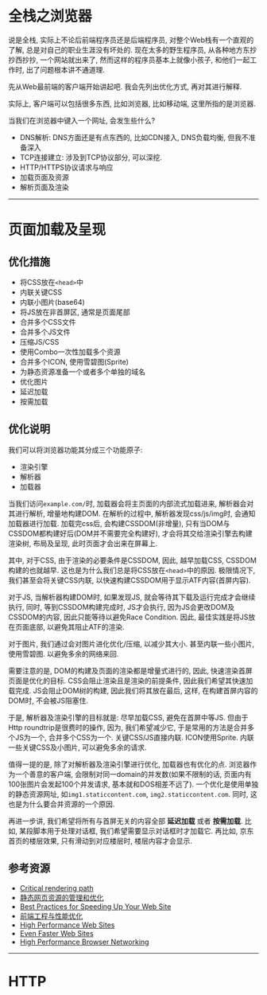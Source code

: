 # 全栈之浏览器
说是全栈, 实际上不论后前端程序员还是后端程序员, 对整个Web栈有一个直观的了解, 总是对自己的职业生涯没有坏处的. 现在太多的野生程序员, 从各种地方东抄抄西抄抄, 一个网站就出来了, 然而这样的程序员基本上就像小孩子, 和他们一起工作时, 出了问题根本讲不通道理.

先从Web最前端的客户端开始讲起吧. 我会先列出优化方式, 再对其进行解释.

实际上, 客户端可以包括很多东西, 比如浏览器, 比如移动端, 这里所指的是浏览器.

当我们在浏览器中键入一个网址, 会发生些什么?

+ DNS解析: DNS方面还是有点东西的, 比如CDN接入, DNS负载均衡, 但我不准备深入
+ TCP连接建立: 涉及到TCP协议部分, 可以深挖.
+ HTTP/HTTPS协议请求与响应
+ 加载页面及资源
+ 解析页面及渲染

---

# 页面加载及呈现
## 优化措施
+ 将CSS放在`<head>`中
+ 内联关键CSS
+ 内联小图片(base64)
+ 将JS放在非首屏区, 通常是页面尾部
+ 合并多个CSS文件
+ 合并多个JS文件
+ 压缩JS/CSS
+ 使用Combo一次性加载多个资源
+ 合并多个ICON, 使用雪碧图(Sprite)
+ 为静态资源准备一个或者多个单独的域名
+ 优化图片
+ 延迟加载
+ 按需加载

## 优化说明
我们可以将浏览器功能其分成三个功能原子:  
+ 渲染引擎
+ 解析器
+ 加载器

当我们访问`example.com/`时, 加载器会将主页面的内部流式加载进来, 解析器会对其进行解析, 增量地构建DOM. 在解析的过程中, 解析器发现css/js/img时, 会通知加载器进行加载. 加载完css后, 会构建CSSDOM(非增量), 只有当DOM与CSSDOM都构建好后(DOM并不需要完全构建好), 才会将其交给渲染引擎去构建渲染树, 布局及呈现, 此时页面才会出来在屏幕上.

其中, 对于CSS, 由于渲染的必要条件是CSSDOM, 因此, 越早加载CSS, CSSDOM构建的也就越早. 这也是为什么我们总是将CSS放在`<head>`中的原因. 极限情况下, 我们甚至会将关键CSS内联, 以快速构建CSSDOM用于显示ATF内容(首屏内容).

对于JS, 当解析器构建DOM时, 如果发现JS, 就会等待其下载及运行完成才会继续执行, 同时, 等到CSSDOM构建完成时, JS才会执行, 因为JS会更改DOM及CSSDOM的内容, 因此只能等待以避免Race Condition. 因此, 最佳实践是将JS放在页面底部, 以避免其阻止ATF的渲染.

对于图片, 我们通过会对图片进化优化/压缩, 以减少其大小. 甚至内联一些小图片, 使用雪碧图. 以避免多余的网络来回.

需要注意的是, DOM的构建及页面的渲染都是增量式进行的, 因此, 快速渲染首屏页面是优化的目标. CSS会阻止渲染且是渲染的前提条件, 因此我们希望其快速加载完成. JS会阻止DOM树的构建, 因此我们将其放在最后, 这样, 在构建首屏内容的DOM时, 不会被JS阻塞住.

于是, 解析器及渲染引擎的目标就是: 尽早加载CSS, 避免在首屏中等JS. 但由于Http roundtrip是很费时的操作, 因为, 我们希望减少它, 于是常用的方法是合并多个JS为一个, 合并多个CSS为一个. 关键CSS/JS直接内联. ICON使用Sprite. 内联一些关键CSS及小图片, 可以避免多余的请求.

值得一提的是, 除了对解析器及渲染引擎进行优化, 加载器也有优化的点. 浏览器作为一个善意的客户端, 会限制对同一domain的并发数(如果不限制的话, 页面内有100张图片会发起100个并发请求, 基本就和DOS相差不远了). 一个优化是使用单独的静态资源网址, 如`img1.staticcontent.com`, `img2.staticcontent.com`. 同时, 这也是为什么要合并资源的一个原因.

再进一步讲, 我们希望将所有与首屏无关的内容全部 __延迟加载__ 或者 __按需加载__. 比如, 某段脚本用于处理对话框, 我们希望需要显示对话框时才加载它. 再比如, 京东首页的楼层效果, 只有滑动到对应楼层时, 楼层内容才会显示.

## 参考资源
+ [Critical rendering path](https://developers.google.com/web/fundamentals/performance/critical-rendering-path/?hl=en)
+ [静态网页资源的管理和优化](http://velocity.oreilly.com.cn/2010/index.php?func=session&name=%E9%9D%99%E6%80%81%E7%BD%91%E9%A1%B5%E8%B5%84%E6%BA%90%E7%9A%84%E7%AE%A1%E7%90%86%E5%92%8C%E4%BC%98%E5%8C%96)
+ [Best Practices for Speeding Up Your Web Site](https://developer.yahoo.com/performance/rules.html)
+ [前端工程与性能优化](https://github.com/fouber/blog/issues/3)
+ [High Performance Web Sites](http://book.douban.com/subject/2084131/)
+ [Even Faster Web Sites](http://book.douban.com/subject/3686503/)
+ [High Performance Browser Networking](http://book.douban.com/subject/21866396/)

---

# HTTP
